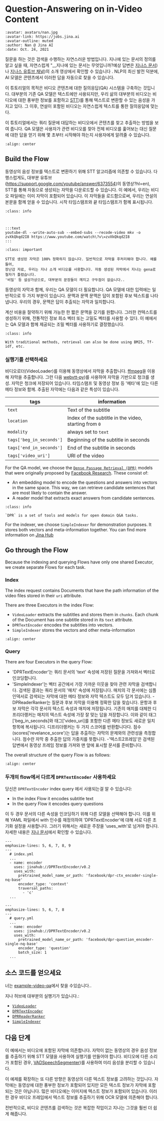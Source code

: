 # Question-Answering on in-Video Content

```{article-info}
:avatar: avatars/nan.jpg
:avatar-link: https://jobs.jina.ai
:avatar-outline: muted
:author: Nan @ Jina AI
:date: Oct. 24, 2021
```

질문을 하는 것은 검색을 수행하는 자연스러운 방법입니다. 지나에 있는 문서의 정의를 알고 싶을 때, 자연스럽게 "__지나에 있는 문서는 무엇입니까?예상 답변은 [지나스 문서](https://docs.jina.ai/))나 [지나스 유튜브 채널](https://www.youtube.com/c/JinaAI))의 소개 영상에서 확인할 수 있습니다 . NLP의 최신 발전 덕분에, AI 모델은 콘텐츠에서 이러한 답을 자동으로 찾을 수 있습니다.

이 튜토리얼의 목적은 비디오 콘텐츠에 대한 질의응답(QA) 시스템을 구축하는 것입니다. 대부분의 기존 QA 모델은 텍스트에만 사용되지만, 우리 삶의 대부분의 비디오는 비디오에 대한 풍부한 정보를 포함하고 [STT](https://en.wikipedia.org/wiki/Speech_recognition))를 통해 텍스트로 변환할 수 있는 음성을 가지고 있다. 그 이후, 연설이 포함된 비디오는 자연스럽게 텍스트를 통한 질의응답에 맞는다.

이 튜토리얼에서는 쿼리 질문에 대답하는 비디오에서 콘텐츠를 찾고 추출하는 방법을 보여 줍니다.
QA 모델은 사용자가 관련 비디오를 찾아 전체 비디오를 훑어보는 대신 질문에 대한 답을 얻기 위해 몇 초부터 시작해야 하는지 사용자에게 알려줄 수 있습니다.

```{figure} ../../.github/images/tutorial-video-qa.gif
:align: center
```

## Build the Flow
동영상의 음성 정보를 텍스트로 변환하기 위해 STT 알고리즘에 의존할 수 있습니다. 다행스럽게도, 대부분
유튜브(https://support.google.com/youtube/answer/6373554)의 동영상?hl=en), STT를 통해 자동으로 생성되는 자막을 다운로드할 수 있습니다. 이 예에서, 우리는
비디오 파일에는 이미 자막이 포함되어 있습니다. 이 자막들을 로드함으로써, 우리는 연설의 본문을 함께 얻을 수 있습니다.
시작 타임스탬프와 끝 타임스탬프가 함께 표시됩니다.

```{admonition} Tips
:class: info



:::text
youtube-dl --write-auto-sub --embed-subs --recode-video mkv -o zvXkQkqd2I8 https://www.youtube.com/watch\?v\=zvXkQkqd2I8
:::
```

```{admonition} Note
:class: important

STT로 생성된 자막은 100% 정확하지 않습니다. 일반적으로 자막을 후처리해야 합니다. 예를 들어, 
장난감 자료, 우리는 지나 소개 비디오를 사용합니다. 자동 생성된 자막에서 지나는 gena로 철자가 틀렸습니다.
'비밀' 등 설상가상으로, 대부분의 문장들이 깨지고 구두점이 없습니다.. 
```

동영상의 자막과 함께, 우리는 QA 모델이 더 필요합니다. QA 모델에 대한 입력에는 일반적으로 두 가지 부분이 있습니다.
문맥과 문맥 문맥은 답이 포함된 후보 텍스트를 나타냅니다. 우리의 경우, 문맥은 답이 추출되는 자막과 일치합니다.

계산 비용을 절약하기 위해 가능한 한 짧은 문맥을 갖기를 원합니다. 그러한 컨텍스트를 생성하기 위해, 전통적인 정보 희소 벡터 또는 고밀도 벡터를 사용할 수 있다. 이 예에서는 QA 모델과 함께 제공되는 조밀 벡터를 사용하기로 결정했습니다.


```{admonition} Note
:class: info

With traditional methods, retrieval can also be done using BM25, Tf-idf, etc.
```

### 실행기를 선택하세요

비디오로더(VideoLoader)를 이용해 동영상에서 자막을 추출합니다. [ffmpeg](https://www.ffmpeg.org/)을 이용해 자막을 추출합니다.
그런 다음 [webvtt-py](https://github.com/glut23/webvtt-py))를 사용하여 자막을 기반으로 청크를 생성. 자막은 청크에 저장되어 있습니다.
타임스탬프 및 동영상 정보 등 '메타'에 있는 다른 메타 정보와 함께. 추출된 자막에는 다음과 같은 특성이 있습니다.

| tags | information |
| -- | ---- |
| `text` | Text of the subtitle |
| `location` | Index of the subtitle in the video, starting from `0` |
| `modality` | always set to `text` |
| `tags['beg_in_seconds']` | Beginning of the subtitle in seconds |
| `tags['end_in_seconds']` | End of the subtitle in seconds |
| `tags['video_uri']` | URI of the video |

For the QA model, we choose the [`Dense Passage Retrieval (DPR)`](https://huggingface.co/transformers/model_doc/dpr.html) models that were originally proposed by [Facebook Research](https://github.com/facebookresearch/DPR). These consist of:

- An embedding model to encode the questions and answers into vectors in the same space. This way, we can retrieve candidate sentences that are most likely to contain the answer. 
- A reader model that extracts exact answers from candidate sentences.

```{admonition} Note
:class: info

`DPR` is a set of tools and models for open domain Q&A tasks.
```

For the indexer, we choose `SimpleIndexer` for demonstration purposes. It stores both vectors and meta-information together. You can find more information on [Jina Hub](https://hub.jina.ai/executor/zb38xlt4)

## Go through the Flow
Because the indexing and querying Flows have only one shared Executor, we create separate Flows for each task.

### Index

The index request contains Documents that have the path information of the video files stored in their `uri` attribute.

There are three Executors in the index Flow:

- `VideoLoader` extracts the subtitles and stores them in `chunks`. Each chunk of the Document has one subtitle stored in its `text` attribute. 
- `DPRTextEncoder` encodes the subtitles into vectors.
- `SimpleIndexer` stores the vectors and other meta-information


```{figure} ../../.github/images/tutorial-video-qa-flow-index.png
:align: center
```

### Query

There are four Executors in the query Flow:

- 'DPRTextEncoder'는 쿼리 문서의 'text' 속성에 저장된 질문을 가져와서 벡터로 인코딩합니다.
- 'SimpleIndexer'는 벡터 공간에서 가장 가까운 이웃을 찾아 관련 자막을 검색합니다. 검색된 결과는 쿼리 문서의 '매치' 속성에 저장됩니다. 매치의 각 문서에는 심플인덱서로 검색되는 자막에 대한 메타 정보와 자막 텍스트도 모두 담겨 있습니다.
-DPReaderRanker는 질문과 후보 자막을 이용해 정확한 답을 찾습니다. 문항과 후보 자막은 각각 문서의 텍스트 속성과 매치에 저장됩니다. 기존의 매치를 대체한 디프리더랭커는 매치의 텍스트 속성에 가장 잘 맞는 답을 저장합니다. 이와 같이 태그['beg_in_seconds]와 태그['video_uri]를 포함한 다른 메타 정보도 새로운 일치 항목에 복사됩니다. 디프리더랭커는 두 가지 스코어를 반환합니다다. 점수(scores['revelance_score')는 답을 추출하는 자막의 문제와의 관련성을 측정합니다. 점수란 자막 중 추출한 답의 가중치를 뜻합니다.
-'텍스트2프레임'은 검색된 답변에서 동영상 프레임 정보를 가져와 맨 앞에 표시할 문서를 준비합니다.
 
The overall structure of the query Flow is as follows:

```{figure} ../../.github/images/tutorial-video-qa-flow-query.png
:align: center
```

###  두개의 flow에서 다르게  `DPRTextEncoder` 사용하세요

당신은 `DPRTextEncoder` index query 에서 사용되는걸 알 수 있습니다:

- In the index Flow it encodes subtitle text
- In the query Flow it encodes query questions
 
이 두 경우 문서의 다른 속성을 인코딩하기 위해 다른 모델을 선택해야 합니다. 이를 위해 YAML 파일에서 with 인수를 재정의하여 'DPRTextEncoder'에 대해 서로 다른 초기화 설정을 사용합니다. 그러기 위해서는 새로운 주장을 'uses_with'로 넘겨야 합니다. 자세한 내용은 [지나 문서](https://docs.jina.ai/fundamentals/flow/add-exec-to-flow/#pature-with-configuration)에서 확인할 수 있습니다.


```{code-block} YAML
---
emphasize-lines: 5, 6, 7, 8, 9
---
  # index.yml
  ... 
  - name: encoder
    uses: jinahub://DPRTextEncoder/v0.2
    uses_with:
      pretrained_model_name_or_path: 'facebook/dpr-ctx_encoder-single-nq-base'
      encoder_type: 'context'
      traversal_paths:
        - 'c'
  ...
```

```{code-block} YAML
---
emphasize-lines: 5, 6, 7, 8
---
  # query.yml
  ... 
  - name: encoder
    uses: jinahub://DPRTextEncoder/v0.2
    uses_with:
      pretrained_model_name_or_path: 'facebook/dpr-question_encoder-single-nq-base'
      encoder_type: 'question'
      batch_size: 1
  ...
```

## 소스 코드를 얻으세요

너는  [example-video-qa](https://github.com/jina-ai/example-video-qa)에서 찾을 수있습니다..

지나 허브에 대부분의 실행기가 있습니다.:

- [`VideoLoader`](https://hub.jina.ai/executor/i6gp4vwu)
- [`DPRTextEncoder`](https://hub.jina.ai/executor/awl0jxog)
- [`DPRReaderRanker`](https://hub.jina.ai/executor/gzhiwmgg)
- [`SimpleIndexer`](https://hub.jina.ai/executor/zb38xlt4)


## 다음 단계

이 예에서는 비디오에 포함된 자막에 의존합니다. 자막이 없는 동영상의 경우 음성 정보를 추출하기 위해 STT 모델을 사용하여 실행기를 만들어야 합니다. 비디오에 다른 소리가 포함된 경우, [VADSpeechSegmenter](https://hub.jina.ai/executor/9sohw4wi))를 사용하여 미리 음성을 분리할 수 있습니다.

이 예제를 확장하는 또 다른 방향은 동영상의 다른 텍스트 정보를 고려하는 것입니다. 자막에는 동영상에 대한 풍부한 정보가 포함되어 있지만 모든 텍스트 정보가 자막에 포함되는 것은 아닙니다. 많은 비디오에는 이미지에 텍스트 정보가 포함되어 있습니다. 이러한 경우 비디오 프레임에서 텍스트 정보를 추출하기 위해 OCR 모델에 의존해야 합니다.

전반적으로, 비디오 콘텐츠를 검색하는 것은 복잡한 작업이고 지나는 그것을 훨씬 더 쉽게 해줍니다.
